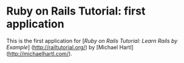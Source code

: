 # Ruby on Rails Tutorial: first application

This is the first application for
[*Ruby on Rails Tutorial: Learn Rails by Example*] (http://railtutorial.org/)
by [Michael Hartl] (http://michaelhartl.com/).
